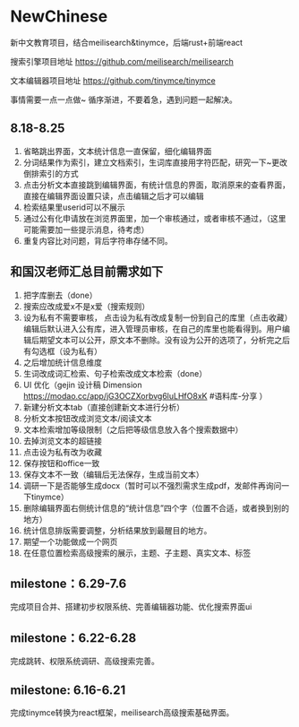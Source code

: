 # NewChinese
新中文教育项目，结合meilisearch&amp;tinymce，后端rust+前端react

搜索引擎项目地址
https://github.com/meilisearch/meilisearch

文本编辑器项目地址
https://github.com/tinymce/tinymce

事情需要一点一点做~ 循序渐进，不要着急，遇到问题一起解决。

## 8.18-8.25
1. 省略跳出界面，文本统计信息一直保留，细化编辑界面
2. 分词结果作为索引，建立文档索引，生词库直接用字符匹配，研究一下~更改倒排索引的方式
3. 点击分析文本直接跳到编辑界面，有统计信息的界面，取消原来的查看界面，直接在编辑界面设置只读，点击编辑之后才可以编辑
4. 检索结果里userid可以不展示
5. 通过公有化申请放在浏览界面里，加一个审核通过，或者审核不通过，（这里可能需要加一些提示消息，待考虑）
6. 重复内容比对问题，背后字符串存储不同。

## 和国汉老师汇总目前需求如下
1. 把字库删去（done）
2. 搜索应改成爱x不是x爱（搜索规则）
3. 设为私有不需要审核， 点击设为私有改成复制一份到自己的库里（点击收藏）
编辑后默认进入公有库，进入管理员审核，在自己的库里也能看得到。用户编辑后期望文本可以公开，原文本不删除。没有设为公开的选项了，分析完之后有勾选框（设为私有）
4. 之后增加统计信息维度
5. 生词改成词汇检索、句子检索改成文本检索（done）
6. UI 优化（gejin 设计稿 Dimension https://modao.cc/app/jG3OCZXorbvg6luLHfO8xK #语料库-分享  ）
7. 新建分析文本tab（直接创建新文本进行分析）  
8. 分析文本按钮改成浏览文本/阅读文本
9. 文本检索增加等级限制（之后把等级信息放入各个搜索数据中）
10. 去掉浏览文本的超链接
11. 点击设为私有改为收藏
12. 保存按钮和office一致
13. 保存文本不一致（编辑后无法保存，生成当前文本）
14. 调研一下是否能够生成docx（暂时可以不强烈需求生成pdf，发邮件再询问一下tinymce）
15. 删除编辑界面右侧统计信息的“统计信息”四个字（位置不合适，或者换到别的地方）
16. 统计信息排版需要调整，分析结果放到最醒目的地方。
17. 期望一个功能做成一个网页
18. 在任意位置检索高级搜索的展示，主题、子主题、真实文本、标签

## milestone：6.29-7.6
完成项目合并、搭建初步权限系统、完善编辑器功能、优化搜索界面ui

## milestone：6.22-6.28
完成跳转、权限系统调研、高级搜索完善。


## milestone: 6.16-6.21
完成tinymce转换为react框架，meilisearch高级搜索基础界面。
